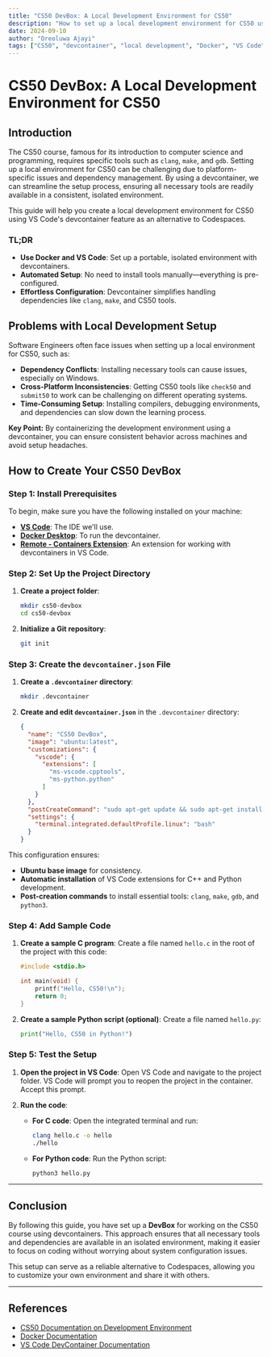 ```yaml
---
title: "CS50 DevBox: A Local Development Environment for CS50"
description: "How to set up a local development environment for CS50 using devcontainers as an alternative to Codespaces."
date: 2024-09-10
author: "Oreoluwa Ajayi"
tags: ["CS50", "devcontainer", "local development", "Docker", "VS Code"]
---
```


# CS50 DevBox: A Local Development Environment for CS50

## Introduction

The CS50 course, famous for its introduction to computer science and programming, requires specific tools such as `clang`, `make`, and `gdb`. Setting up a local environment for CS50 can be challenging due to platform-specific issues and dependency management. By using a devcontainer, we can streamline the setup process, ensuring all necessary tools are readily available in a consistent, isolated environment.

This guide will help you create a local development environment for CS50 using VS Code's devcontainer feature as an alternative to Codespaces.

### TL;DR

- **Use Docker and VS Code**: Set up a portable, isolated environment with devcontainers.
- **Automated Setup**: No need to install tools manually—everything is pre-configured.
- **Effortless Configuration**: Devcontainer simplifies handling dependencies like `clang`, `make`, and CS50 tools.

## Problems with Local Development Setup

Software Engineers often face issues when setting up a local environment for CS50, such as:

- **Dependency Conflicts**: Installing necessary tools can cause issues, especially on Windows.
- **Cross-Platform Inconsistencies**: Getting CS50 tools like `check50` and `submit50` to work can be challenging on different operating systems.
- **Time-Consuming Setup**: Installing compilers, debugging environments, and dependencies can slow down the learning process.

**Key Point:** By containerizing the development environment using a devcontainer, you can ensure consistent behavior across machines and avoid setup headaches.

## How to Create Your CS50 DevBox

### Step 1: Install Prerequisites

To begin, make sure you have the following installed on your machine:

- **[VS Code](https://code.visualstudio.com/)**: The IDE we'll use.
- **[Docker Desktop](https://www.docker.com/products/docker-desktop)**: To run the devcontainer.
- **[Remote - Containers Extension](https://marketplace.visualstudio.com/items?itemName=ms-vscode-remote.remote-containers)**: An extension for working with devcontainers in VS Code.

### Step 2: Set Up the Project Directory

1. **Create a project folder**:
   ```bash
   mkdir cs50-devbox
   cd cs50-devbox
   ```

2. **Initialize a Git repository**:
   ```bash
   git init
   ```

### Step 3: Create the `devcontainer.json` File

1. **Create a `.devcontainer` directory**:
   ```bash
   mkdir .devcontainer
   ```

2. **Create and edit `devcontainer.json`** in the `.devcontainer` directory:
   ```json
   {
     "name": "CS50 DevBox",
     "image": "ubuntu:latest",
     "customizations": {
       "vscode": {
         "extensions": [
           "ms-vscode.cpptools",
           "ms-python.python"
         ]
       }
     },
     "postCreateCommand": "sudo apt-get update && sudo apt-get install -y clang make gdb python3 python3-pip",
     "settings": {
       "terminal.integrated.defaultProfile.linux": "bash"
     }
   }
   ```

This configuration ensures:
- **Ubuntu base image** for consistency.
- **Automatic installation** of VS Code extensions for C++ and Python development.
- **Post-creation commands** to install essential tools: `clang`, `make`, `gdb`, and `python3`.

### Step 4: Add Sample Code

1. **Create a sample C program**:
   Create a file named `hello.c` in the root of the project with this code:

   ```c
   #include <stdio.h>

   int main(void) {
       printf("Hello, CS50!\n");
       return 0;
   }
   ```

2. **Create a sample Python script (optional)**:
   Create a file named `hello.py`:

   ```python
   print("Hello, CS50 in Python!")
   ```

### Step 5: Test the Setup

1. **Open the project in VS Code**:
   Open VS Code and navigate to the project folder. VS Code will prompt you to reopen the project in the container. Accept this prompt.

2. **Run the code**:
   - **For C code**: Open the integrated terminal and run:
     ```bash
     clang hello.c -o hello
     ./hello
     ```
   - **For Python code**: Run the Python script:
     ```bash
     python3 hello.py
     ```

---

## Conclusion

By following this guide, you have set up a **DevBox** for working on the CS50 course using devcontainers. This approach ensures that all necessary tools and dependencies are available in an isolated environment, making it easier to focus on coding without worrying about system configuration issues.

This setup can serve as a reliable alternative to Codespaces, allowing you to customize your own environment and share it with others.

---

## References

- [CS50 Documentation on Development Environment](https://cs50.readthedocs.io/cs50.dev/)
- [Docker Documentation](https://docs.docker.com/)
- [VS Code DevContainer Documentation](https://code.visualstudio.com/docs/remote/containers)

```